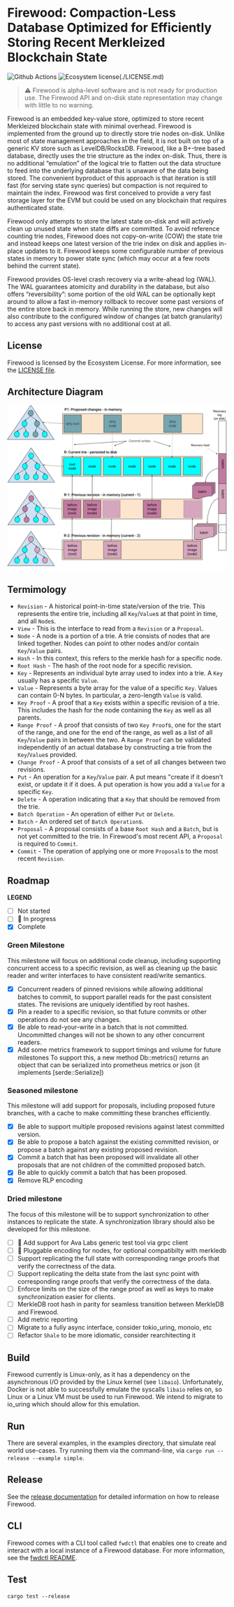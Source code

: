 # Firewood: Compaction-Less Database Optimized for Efficiently Storing Recent Merkleized Blockchain State

![Github Actions](https://github.com/ava-labs/firewood/actions/workflows/ci.yaml/badge.svg?branch=main)
![Ecosystem license](https://img.shields.io/badge/License-Ecosystem-blue.svg)(./LICENSE.md)

> :warning: Firewood is alpha-level software and is not ready for production
> use. The Firewood API and on-disk state representation may change with
> little to no warning.

Firewood is an embedded key-value store, optimized to store recent Merkleized blockchain
state with minimal overhead. Firewood is implemented from the ground up to directly
store trie nodes on-disk. Unlike most of state management approaches in the field,
it is not built on top of a generic KV store such as LevelDB/RocksDB. Firewood, like a
B+-tree based database, directly uses the trie structure as the index on-disk. Thus,
there is no additional “emulation” of the logical trie to flatten out the data structure
to feed into the underlying database that is unaware of the data being stored. The convenient
byproduct of this approach is that iteration is still fast (for serving state sync queries)
but compaction is not required to maintain the index. Firewood was first conceived to provide
a very fast storage layer for the EVM but could be used on any blockchain that
requires authenticated state.

Firewood only attempts to store the latest state on-disk and will actively clean up
unused state when state diffs are committed. To avoid reference counting trie nodes,
Firewood does not copy-on-write (COW) the state trie and instead keeps
one latest version of the trie index on disk and applies in-place updates to it.
Firewood keeps some configurable number of previous states in memory to power
state sync (which may occur at a few roots behind the current state).

Firewood provides OS-level crash recovery via a write-ahead log (WAL). The WAL
guarantees atomicity and durability in the database, but also offers
“reversibility”: some portion of the old WAL can be optionally kept around to
allow a fast in-memory rollback to recover some past versions of the entire
store back in memory. While running the store, new changes will also contribute
to the configured window of changes (at batch granularity) to access any past
versions with no additional cost at all.

## License
Firewood is licensed by the Ecosystem License. For more information, see the
[LICENSE file](./LICENSE.md).

## Architecture Diagram

![architecture diagram](./docs/assets/architecture.svg)

## Termimology

* `Revision` - A historical point-in-time state/version of the trie. This
   represents the entire trie, including all `Key`/`Value`s at that point
   in time, and all `Node`s.
* `View` - This is the interface to read from a `Revision` or a `Proposal`.
* `Node` - A node is a portion of a trie. A trie consists of nodes that are linked
  together. Nodes can point to other nodes and/or contain `Key`/`Value` pairs.
* `Hash` - In this context, this refers to the merkle hash for a specific node.
* `Root Hash` - The hash of the root node for a specific revision.
* `Key` - Represents an individual byte array used to index into a trie. A `Key`
  usually has a specific `Value`.
* `Value` - Represents a byte array for the value of a specific `Key`. Values can
  contain 0-N bytes. In particular, a zero-length `Value` is valid.
* `Key Proof` - A proof that a `Key` exists within a specific revision of a trie.
  This includes the hash for the node containing the `Key` as well as all parents.
* `Range Proof` - A proof that consists of two `Key Proof`s, one for the start of
  the range, and one for the end of the range, as well as a list of all `Key`/`Value`
  pairs in between the two. A `Range Proof` can be validated independently of an
  actual database by constructing a trie from the `Key`/`Value`s provided.
* `Change Proof` - A proof that consists of a set of all changes between two
  revisions.
* `Put` - An operation for a `Key`/`Value` pair. A put means "create if it doesn't
  exist, or update it if it does. A put operation is how you add a `Value` for a
  specific `Key`.
* `Delete` - A operation indicating that a `Key` that should be removed from the trie.
* `Batch Operation` - An operation of either `Put` or `Delete`.
* `Batch` - An ordered set of `Batch Operation`s.
* `Proposal` - A proposal consists of a base `Root Hash` and a `Batch`, but is not
  yet committed to the trie. In Firewood's most recent API, a `Proposal` is required
  to `Commit`.
* `Commit` - The operation of applying one or more `Proposal`s to the most recent
  `Revision`.


## Roadmap

**LEGEND**
- [ ] Not started
- [ ] :runner: In progress
- [x] Complete

### Green Milestone
This milestone will focus on additional code cleanup, including supporting
concurrent access to a specific revision, as well as cleaning up the basic
reader and writer interfaces to have consistent read/write semantics.
- [x] Concurrent readers of pinned revisions while allowing additional batches
to commit, to support parallel reads for the past consistent states. The revisions
are uniquely identified by root hashes.
- [x] Pin a reader to a specific revision, so that future commits or other
operations do not see any changes.
- [x] Be able to read-your-write in a batch that is not committed. Uncommitted
changes will not be shown to any other concurrent readers.
- [x] Add some metrics framework to support timings and volume for future milestones
To support this, a new method Db::metrics() returns an object that can be serialized
into prometheus metrics or json (it implements [serde::Serialize])

### Seasoned milestone
This milestone will add support for proposals, including proposed future
branches, with a cache to make committing these branches efficiently.
- [x] Be able to support multiple proposed revisions against latest committed
version.
- [x] Be able to propose a batch against the existing committed revision, or
propose a batch against any existing proposed revision.
- [x] Commit a batch that has been proposed will invalidate all other proposals
that are not children of the committed proposed batch.
- [x] Be able to quickly commit a batch that has been proposed.
- [x] Remove RLP encoding

### Dried milestone
The focus of this milestone will be to support synchronization to other
instances to replicate the state. A synchronization library should also
be developed for this milestone.
- [ ] :runner: Add support for Ava Labs generic test tool via grpc client
- [ ] :runner: Pluggable encoding for nodes, for optional compatibilty with merkledb
- [ ] Support replicating the full state with corresponding range proofs that
verify the correctness of the data.
- [ ] Support replicating the delta state from the last sync point with
corresponding range proofs that verify the correctness of the data.
- [ ] Enforce limits on the size of the range proof as well as keys to make
  synchronization easier for clients.
- [ ] MerkleDB root hash in parity for seamless transition between MerkleDB
and Firewood.
- [ ] Add metric reporting
- [ ] Migrate to a fully async interface, consider tokio\_uring, monoio, etc
- [ ] Refactor `Shale` to be more idiomatic, consider rearchitecting it

## Build
Firewood currently is Linux-only, as it has a dependency on the asynchronous
I/O provided by the Linux kernel (see `libaio`). Unfortunately, Docker is not
able to successfully emulate the syscalls `libaio` relies on, so Linux or a
Linux VM must be used to run Firewood. We intend to migrate to io\_uring which
should allow for this emulation.

## Run
There are several examples, in the examples directory, that simulate real world
use-cases. Try running them via the command-line, via `cargo run --release
--example simple`.

## Release
See the [release documentation](./RELEASE.md) for detailed information on how to release Firewood.

## CLI
Firewood comes with a CLI tool called `fwdctl` that enables one to create and interact with a local instance of a Firewood database. For more information, see the [fwdctl README](fwdctl/README.md).

## Test
```
cargo test --release
```
